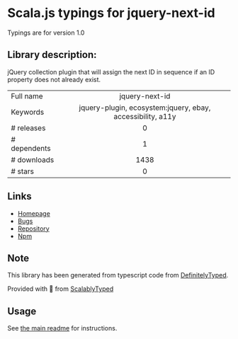 
# Scala.js typings for jquery-next-id

Typings are for version 1.0

## Library description:
jQuery collection plugin that will assign the next ID in sequence if an ID property does not already exist.

|                    |                 |
| ------------------ | :-------------: |
| Full name          | jquery-next-id |
| Keywords           | jquery-plugin, ecosystem:jquery, ebay, accessibility, a11y |
| # releases         | 0 |
| # dependents       | 1 |
| # downloads        | 1438 |
| # stars            | 0 |

## Links
- [Homepage](https://github.com/makeup-jquery/jquery-next-id#readme)
- [Bugs](https://github.com/makeup-jquery/jquery-next-id/issues)
- [Repository](https://github.com/makeup-jquery/jquery-next-id)
- [Npm](https://www.npmjs.com/package/jquery-next-id)
    


## Note
This library has been generated from typescript code from [DefinitelyTyped](https://definitelytyped.org).

Provided with :purple_heart: from [ScalablyTyped](https://github.com/oyvindberg/ScalablyTyped)

## Usage
See [the main readme](../../readme.md) for instructions.


